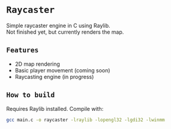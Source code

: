 # `Raycaster`

Simple raycaster engine in C using Raylib.  
Not finished yet, but currently renders the map.

## `Features`

- 2D map rendering  
- Basic player movement (coming soon)  
- Raycasting engine (in progress)

## `How to build`

Requires Raylib installed. Compile with:

```bash
gcc main.c -o raycaster -lraylib -lopengl32 -lgdi32 -lwinmm
